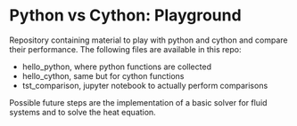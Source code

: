 # Python vs Cython: Playground

Repository containing material to play with python and cython and compare their performance. The following files are available in this repo:
- hello_python, where python functions are collected
- hello_cython, same but for cython functions
- tst_comparison, jupyter notebook to actually perform comparisons

Possible future steps are the implementation of a basic solver for fluid systems and to solve the heat equation.